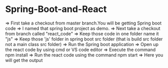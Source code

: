 # Spring-Boot-and-React

=> First take a checkout from master branch.You will be getting Spring boot code
=> I named that spring boot project as demo.
=> Next take a checkout from branch called "react_code"
=> Keep those code in one folder name it "js"
=> Keep those 'js' folder in spring boot src folder (that is build src folder not a main class src folder)
=> Run the Spring boot application
=> Open up the react code by using cmd or VS code editor
=> Execute the command npm install
=> Run the react code using the command npm start
=> Here you will get the output
